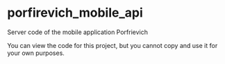 # porfirevich_mobile_api
Server code of the mobile application Porfrievich

You can view the code for this project, but you cannot copy and use it for your own purposes.
